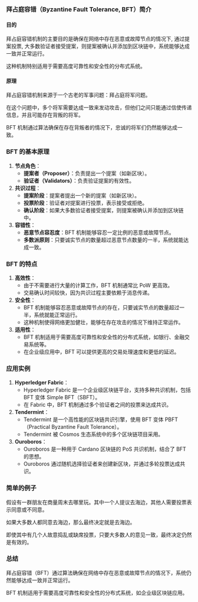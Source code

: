 ### 拜占庭容错（Byzantine Fault Tolerance, BFT）简介

#### 目的

拜占庭容错机制的主要目的是确保在网络中存在恶意或故障节点的情况下, 通过提案投票, 大多数验证者接受提案，则提案被确认并添加到区块链中，系统能够达成一致并正常运行。

这种机制特别适用于需要高度可靠性和安全性的分布式系统。

#### 原理

拜占庭容错机制来源于一个古老的军事问题：拜占庭将军问题。

在这个问题中，多个将军需要达成一致来发动攻击，但他们之间只能通过信使传递信息，并且可能存在背叛的将军。

BFT 机制通过算法确保在存在背叛者的情况下，忠诚的将军们仍然能够达成一致。

### BFT 的基本原理

1. **节点角色**：
    - **提案者（Proposer）**：负责提出一个提案（如新区块）。
    - **验证者（Validators）**：负责验证提案的有效性。
2. **共识过程**：
    - **提案阶段**：提案者提出一个新的提案（如新区块）。
    - **投票阶段**：验证者对提案进行投票，表示接受或拒绝。
    - **确认阶段**：如果大多数验证者接受提案，则提案被确认并添加到区块链中。
3. **容错性**：
    - **恶意节点容忍度**：BFT 机制能够容忍一定比例的恶意或故障节点。
    - **多数派原则**：只要诚实节点的数量超过恶意节点数量的一半，系统就能达成一致。

### BFT 的特点

1. **高效性**：
    - 由于不需要进行大量的计算工作，BFT 机制通常比 PoW 更高效。
    - 交易确认时间较快，因为共识过程主要依赖于消息传递。
2. **安全性**：
    - BFT 机制能够容忍恶意或故障节点的存在，只要诚实节点的数量超过一半，系统就能正常运行。
    - 这种机制使得网络更加健壮，能够在存在攻击的情况下维持正常运作。
3. **适用性**：
    - BFT 机制适用于需要高度可靠性和安全性的分布式系统，如银行、金融交易系统等。
    - 在企业级应用中，BFT 可以提供更高的交易处理速度和更低的延迟。

### 应用实例

1. **Hyperledger Fabric**：
    - Hyperledger Fabric 是一个企业级区块链平台，支持多种共识机制，包括 BFT 变体 Simple BFT（SBFT）。
    - 在 Fabric 中，BFT 机制通过多个验证者之间的投票来达成共识。
2. **Tendermint**：
    - Tendermint 是一个高性能的区块链共识引擎，使用 BFT 变体 PBFT（Practical Byzantine Fault Tolerance）。
    - Tendermint 被 Cosmos 生态系统中的多个区块链项目采用。
3. **Ouroboros**：
    - Ouroboros 是一种用于 Cardano 区块链的 PoS 共识机制，结合了 BFT 的思想。
    - Ouroboros 通过随机选择验证者来创建新区块，并通过多轮投票达成共识。

### 简单的例子

假设有一群朋友在商量周末去哪里玩。其中一个人提议去海边，其他人需要投票表示同意或不同意。

如果大多数人都同意去海边，那么最终决定就是去海边。

即使其中有几个人故意捣乱或缺席投票，只要大多数人的意见一致，最终决定仍然是有效的。

### 总结

拜占庭容错（BFT）通过算法确保在网络中存在恶意或故障节点的情况下，系统仍然能够达成一致并正常运行。

BFT 机制适用于需要高度可靠性和安全性的分布式系统，如企业级区块链应用。